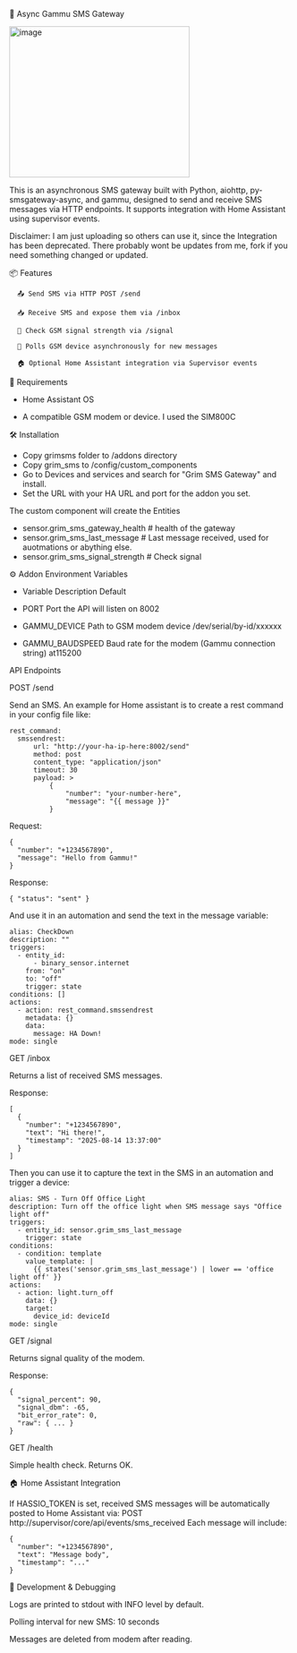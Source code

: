📡 Async Gammu SMS Gateway

<img width="322" height="270" alt="image" src="https://github.com/user-attachments/assets/9695520e-eb64-40a2-9041-2b223e3561b3" />

This is an asynchronous SMS gateway built with Python, aiohttp, py-smsgateway-async, and gammu, designed to send and receive SMS messages via HTTP endpoints. It supports integration with Home Assistant using supervisor events. 

Disclaimer: 
I am just uploading so others can use it, since the Integration has been deprecated. There probably wont be updates from me, fork if you need something changed or updated.

📦 Features
```
  📤 Send SMS via HTTP POST /send
  
  📥 Receive SMS and expose them via /inbox
  
  📶 Check GSM signal strength via /signal
  
  🔄 Polls GSM device asynchronously for new messages
  
  🏠 Optional Home Assistant integration via Supervisor events
```
🧰 Requirements

- Home Assistant OS

- A compatible GSM modem or device. I used the SIM800C

🛠️ Installation

- Copy grimsms folder to /addons directory
- Copy grim_sms to /config/custom_components
- Go to Devices and services and search for "Grim SMS Gateway" and install.
- Set the URL with your HA URL and port for the addon you set.

The custom component will create the Entities
- sensor.grim_sms_gateway_health # health of the gateway
- sensor.grim_sms_last_message # Last message received, used for auotmations or abything else.
- sensor.grim_sms_signal_strength # Check signal

⚙️ Addon Environment Variables
- Variable	Description	Default

- PORT	Port the API will listen on	8002
- GAMMU_DEVICE	Path to GSM modem device	/dev/serial/by-id/xxxxxx
- GAMMU_BAUDSPEED	Baud rate for the modem (Gammu connection string)	at115200

API Endpoints

POST /send

Send an SMS.
An example for Home assistant is to create a rest command in your config file like:
```
rest_command:
  smssendrest:
      url: "http://your-ha-ip-here:8002/send"
      method: post
      content_type: "application/json"
      timeout: 30
      payload: >
          {
              "number": "your-number-here",
              "message": "{{ message }}"
          }
```

Request:
```
{
  "number": "+1234567890",
  "message": "Hello from Gammu!"
}
```
Response:
```
{ "status": "sent" }
```

And use it in an automation and send the text in the message variable:
```
alias: CheckDown
description: ""
triggers:
  - entity_id:
      - binary_sensor.internet
    from: "on"
    to: "off"
    trigger: state
conditions: []
actions:
  - action: rest_command.smssendrest
    metadata: {}
    data:
      message: HA Down!
mode: single

```
GET /inbox

Returns a list of received SMS messages.

Response:
```
[
  {
    "number": "+1234567890",
    "text": "Hi there!",
    "timestamp": "2025-08-14 13:37:00"
  }
]
```
Then you can use it to capture the text in the SMS in an automation and trigger a device:
```
alias: SMS - Turn Off Office Light
description: Turn off the office light when SMS message says "Office light off"
triggers:
  - entity_id: sensor.grim_sms_last_message
    trigger: state
conditions:
  - condition: template
    value_template: |
      {{ states('sensor.grim_sms_last_message') | lower == 'office light off' }}
actions:
  - action: light.turn_off
    data: {}
    target:
      device_id: deviceId
mode: single

```
GET /signal

Returns signal quality of the modem.

Response:
```
{
  "signal_percent": 90,
  "signal_dbm": -65,
  "bit_error_rate": 0,
  "raw": { ... }
}
```
GET /health

Simple health check. Returns OK.

🏠 Home Assistant Integration

If HASSIO_TOKEN is set, received SMS messages will be automatically posted to Home Assistant via:
POST http://supervisor/core/api/events/sms_received
Each message will include:
```
{
  "number": "+1234567890",
  "text": "Message body",
  "timestamp": "..."
}
```
🧪 Development & Debugging

Logs are printed to stdout with INFO level by default.

Polling interval for new SMS: 10 seconds

Messages are deleted from modem after reading.
